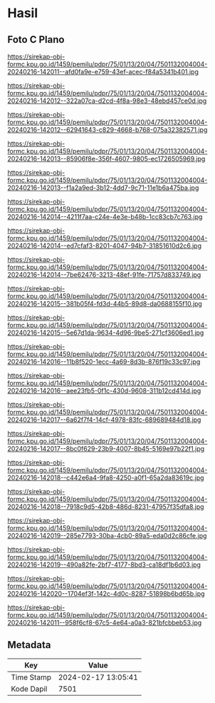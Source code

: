 # Hasil

## Foto C Plano

https://sirekap-obj-formc.kpu.go.id/1459/pemilu/pdpr/75/01/13/20/04/7501132004004-20240216-142011--afd0fa9e-e759-43ef-acec-f84a5341b401.jpg

https://sirekap-obj-formc.kpu.go.id/1459/pemilu/pdpr/75/01/13/20/04/7501132004004-20240216-142012--322a07ca-d2cd-4f8a-98e3-48ebd457ce0d.jpg

https://sirekap-obj-formc.kpu.go.id/1459/pemilu/pdpr/75/01/13/20/04/7501132004004-20240216-142012--62941643-c829-4668-b768-075a32382571.jpg

https://sirekap-obj-formc.kpu.go.id/1459/pemilu/pdpr/75/01/13/20/04/7501132004004-20240216-142013--85906f8e-356f-4607-9805-ec1726505969.jpg

https://sirekap-obj-formc.kpu.go.id/1459/pemilu/pdpr/75/01/13/20/04/7501132004004-20240216-142013--f1a2a9ed-3b12-4dd7-9c71-11e1b6a475ba.jpg

https://sirekap-obj-formc.kpu.go.id/1459/pemilu/pdpr/75/01/13/20/04/7501132004004-20240216-142014--4211f7aa-c24e-4e3e-b48b-1cc83cb7c763.jpg

https://sirekap-obj-formc.kpu.go.id/1459/pemilu/pdpr/75/01/13/20/04/7501132004004-20240216-142014--ed7cfaf3-8201-4047-94b7-31851610d2c6.jpg

https://sirekap-obj-formc.kpu.go.id/1459/pemilu/pdpr/75/01/13/20/04/7501132004004-20240216-142014--7be62476-3213-48ef-91fe-71757d833749.jpg

https://sirekap-obj-formc.kpu.go.id/1459/pemilu/pdpr/75/01/13/20/04/7501132004004-20240216-142015--381b05f4-fd3d-44b5-89d8-da0688155f10.jpg

https://sirekap-obj-formc.kpu.go.id/1459/pemilu/pdpr/75/01/13/20/04/7501132004004-20240216-142015--5e67d1da-9634-4d96-9be5-271cf3606ed1.jpg

https://sirekap-obj-formc.kpu.go.id/1459/pemilu/pdpr/75/01/13/20/04/7501132004004-20240216-142016--11b8f520-1ecc-4a69-8d3b-876f19c33c97.jpg

https://sirekap-obj-formc.kpu.go.id/1459/pemilu/pdpr/75/01/13/20/04/7501132004004-20240216-142016--aee23fb5-0f1c-430d-9608-311b12cd414d.jpg

https://sirekap-obj-formc.kpu.go.id/1459/pemilu/pdpr/75/01/13/20/04/7501132004004-20240216-142017--6a62f7f4-14cf-4978-83fc-689689484d18.jpg

https://sirekap-obj-formc.kpu.go.id/1459/pemilu/pdpr/75/01/13/20/04/7501132004004-20240216-142017--8bc0f629-23b9-4007-8b45-5169e97b22f1.jpg

https://sirekap-obj-formc.kpu.go.id/1459/pemilu/pdpr/75/01/13/20/04/7501132004004-20240216-142018--c442e6a4-9fa8-4250-a0f1-65a2da83619c.jpg

https://sirekap-obj-formc.kpu.go.id/1459/pemilu/pdpr/75/01/13/20/04/7501132004004-20240216-142018--7918c9d5-42b8-486d-8231-47957f35dfa8.jpg

https://sirekap-obj-formc.kpu.go.id/1459/pemilu/pdpr/75/01/13/20/04/7501132004004-20240216-142019--285e7793-30ba-4cb0-89a5-eda0d2c86cfe.jpg

https://sirekap-obj-formc.kpu.go.id/1459/pemilu/pdpr/75/01/13/20/04/7501132004004-20240216-142019--490a82fe-2bf7-4177-8bd3-ca18df1b6d03.jpg

https://sirekap-obj-formc.kpu.go.id/1459/pemilu/pdpr/75/01/13/20/04/7501132004004-20240216-142020--1704ef3f-142c-4d0c-8287-51898b6bd65b.jpg

https://sirekap-obj-formc.kpu.go.id/1459/pemilu/pdpr/75/01/13/20/04/7501132004004-20240216-142011--958f6cf8-67c5-4e64-a0a3-821bfcbbeb53.jpg


## Metadata

| Key        | Value               |
| ---------- | ------------------- |
| Time Stamp | 2024-02-17 13:05:41 |
| Kode Dapil | 7501                |



